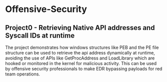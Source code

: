 # Offensive-Security

## Project0 - Retrieving Native API addresses and Syscall IDs at runtime
The project demonstrates how windows structures like PEB and the PE file structure can be used to retrieve the api address dynamically at runtime, avoiding the use of APIs like GetProcAddress and LoadLibrary which are hooked or monitored in the kernel for malicious activity. This can be used by offensive security professionals to make EDR bypassing payloads for red team operations.
